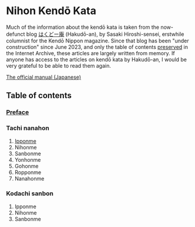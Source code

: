 # Nihon Kendō Kata
Much of the information about the kendō kata is taken from the now-defunct blog [はくどー庵](https://hakudoh.com/%E3%83%88%E3%83%83%E3%83%97%E3%83%9A%E3%83%BC%E3%82%B8/) (Hakudō-an), by Sasaki Hiroshi-sensei, erstwhile columnist for the Kendō Nippon magazine. Since that blog has been "under construction" since June 2023, and only the table of contents [preserved](https://web.archive.org/web/20210207125320/https://hakudoh.com/wp/study/page_0502/) in the Internet Archive, these articles are largely written from memory. If anyone has access to the articles on kendō kata by Hakudō-an, I would be very grateful to be able to read them again.

[The official manual (Japanese)](https://www.kendo.or.jp/wp/wp-content/uploads/2020/12/nippon_kendo_kata_manual.pdf)

## Table of contents
### [Preface](preface.md)
### Tachi nanahon
1. [Ipponme](tachi-ipponme.md)
2. Nihonme
3. Sanbonme
4. Yonhonme
5. Gohonme
6. Ropponme
7. Nanahonme

### Kodachi sanbon
1. Ipponme
2. Nihonme
3. Sanbonme
